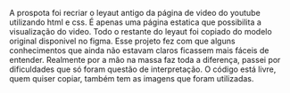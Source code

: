 A prospota foi recriar o leyaut antigo da página de video do youtube utilizando html e css. É apenas uma página estatica que possibilita a visualização do video. Todo o restante do leyaut foi copiado do modelo original disponivel no figma. 
Esse projeto fez com que alguns conhecimentos que ainda não estavam claros ficassem mais fáceis de entender. Realmente por a mão na massa faz toda a diferença, passei por dificuldades que só foram questão de interpretação.
O código está livre, quem quiser copiar, também tem as imagens que foram utilizadas.
